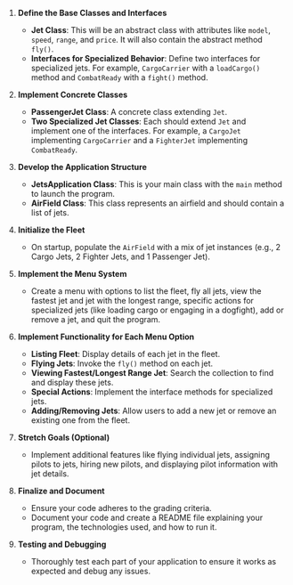 1. **Define the Base Classes and Interfaces**
    - **Jet Class**: This will be an abstract class with attributes like `model`, `speed`, `range`, and `price`. It will also contain the abstract method `fly()`.
    - **Interfaces for Specialized Behavior**: Define two interfaces for specialized jets. For example, `CargoCarrier` with a `loadCargo()` method and `CombatReady` with a `fight()` method.

2. **Implement Concrete Classes**
    - **PassengerJet Class**: A concrete class extending `Jet`.
    - **Two Specialized Jet Classes**: Each should extend `Jet` and implement one of the interfaces. For example, a `CargoJet` implementing `CargoCarrier` and a `FighterJet` implementing `CombatReady`.

3. **Develop the Application Structure**
    - **JetsApplication Class**: This is your main class with the `main` method to launch the program.
    - **AirField Class**: This class represents an airfield and should contain a list of jets.

4. **Initialize the Fleet**
    - On startup, populate the `AirField` with a mix of jet instances (e.g., 2 Cargo Jets, 2 Fighter Jets, and 1 Passenger Jet).

5. **Implement the Menu System**
    - Create a menu with options to list the fleet, fly all jets, view the fastest jet and jet with the longest range, specific actions for specialized jets (like loading cargo or engaging in a dogfight), add or remove a jet, and quit the program.

6. **Implement Functionality for Each Menu Option**
    - **Listing Fleet**: Display details of each jet in the fleet.
    - **Flying Jets**: Invoke the `fly()` method on each jet.
    - **Viewing Fastest/Longest Range Jet**: Search the collection to find and display these jets.
    - **Special Actions**: Implement the interface methods for specialized jets.
    - **Adding/Removing Jets**: Allow users to add a new jet or remove an existing one from the fleet.

7. **Stretch Goals (Optional)**
    - Implement additional features like flying individual jets, assigning pilots to jets, hiring new pilots, and displaying pilot information with jet details.

8. **Finalize and Document**
    - Ensure your code adheres to the grading criteria.
    - Document your code and create a README file explaining your program, the technologies used, and how to run it.

9. **Testing and Debugging**
    - Thoroughly test each part of your application to ensure it works as expected and debug any issues.
